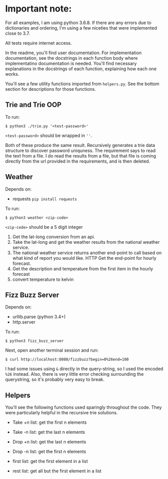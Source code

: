 # Important note:

For all examples, I am using python 3.6.8. If there are any errors due to dictionaries and ordering, I'm using a few niceties that were implemented close to 3.7. 

All tests require internet access.

In the readme, you'll find user documentation. For implementation documentation, see the docstrings in each function body where implementatino documentation is needed. You'll find necessary explanations in the docstrings of each function, explaining how each one works. 

You'll see a few utility functions imported from `helpers.py`. See the bottom section for descriptions for those functions.


## Trie and Trie OOP
To run: 
```
$ python3 ./trie.py '<test-password>'
```
`<test-password>` should be wrapped in `''`.

Both of these produce the same result. Recursively generates a trie data structure to discover password uniquness. The requirement says to read the text from a file. I do read the results from a file, but that file is coming directly from the url provided in the requirements, and is then deleted.

## Weather
Depends on:
- requests `pip install requests`

To run:
```
$ python3 weather <zip-code>
```
`<zip-code>` should be a 5 digit integer

1. Get the lat-long conversion from an api. 
2. Take the lat-long and get the weather results from the national weather service. 
3. The national weather service returns another end-point to call based on what kind of report you would like. HTTP Get the end-point for hourly forecast.
4. Get the description and temperature from the first item in the hourly forecast
5. convert temperature to kelvin


## Fizz Buzz Server

Depends on:
- urllib.parse (python 3.4+)
- http.server

To run:
```
$ python3 fizz_buzz_server
```

Next, open another terminal session and run:
```
$ curl http://localhost:8080/fizzbuzz?begin=0%26end=100
```

I had some issues using `&` directly in the query-string, so I used the encoded `%26` instead. Also, there is very little error checking surrounding the querystring, so it's probably very easy to break. 

## Helpers
You'll see the following functions used sparingly throughout the code. They were particularly helpful in the recursive trie solutions. 
- Take +n list: get the first n elements
- Take -n list: get the last n elements

- Drop +n list: get the last n elements
- Drop -n list: get the first n elements

- first   list: get the first element in a list
- rest    list: get all but the first element in a list